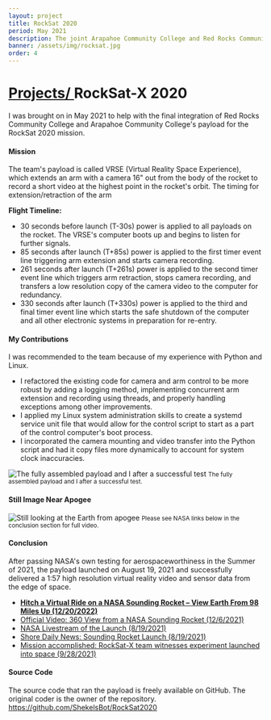 ```yaml
---
layout: project
title: RockSat 2020
period: May 2021
description: The joint Arapahoe Community College and Red Rocks Community College RockSat 2020 team brought me on in early May to help with the final software integration for their RockSat 2020 mission payload.
banner: /assets/img/rocksat.jpg
order: 4
---
```


<h1 class="px-4"><span class="h4 text-secondary"><a href="{{ '/projects/' | relative_url }}"><i class="fas fa-folder-open mr-2"></i>Projects/ </a></span>RockSat-X 2020</h1>

<div class="card bg-primary shadow-soft border-light mb-4">
  <div class="card-body">
    <p class="card-text">
      I was brought on in May 2021 to help with the final integration of Red Rocks Community College and Arapahoe Community College's payload for the RockSat 2020 mission.
    </p>
  </div>
</div>

<div class="card bg-primary shadow-soft border-light mb-4">
  <div class="card-body">
    <h4>Mission</h4>
    <p>The team's payload is called VRSE (Virtual Reality Space Experience), which extends an arm with a camera 16" out from the body of the rocket to record a short video at the highest point in the rocket's orbit. The timing for extension/retraction of the arm</p>
    <strong>Flight Timeline:</strong>
    <ul>
      <li>30 seconds before launch (T-30s) power is applied to all payloads on the rocket. The VRSE's computer boots up and begins to listen for further signals.</li>
      <li>85 seconds after launch (T+85s) power is applied to the first timer event line triggering arm extension and starts camera recording.</li>
      <li>261 seconds after launch (T+261s) power is applied to the second timer event line which triggers arm retraction, stops camera recording, and transfers a low resolution copy of the camera video to the computer for redundancy.</li>
      <li>330 seconds after launch (T+330s) power is applied to the third and final timer event line which starts the safe shutdown of the computer and all other electronic systems in preparation for re-entry.</li>
    </ul>
  </div>
</div>

<div class="card bg-primary shadow-soft border-light mb-4">
  <div class="card-body">
    <h4>My Contributions</h4>
    <p>I was recommended to the team because of my experience with Python and Linux.</p>
    <ul>
      <li>I refactored the existing code for camera and arm control to be more robust by adding a logging method, implementing concurrent arm extension and recording using threads, and properly handling exceptions among other improvements.</li>
      <li>I applied my Linux system administration skills to create a systemd service unit file that would allow for the control script to start as a part of the control computer's boot process.</li>
      <li>I incorporated the camera mounting and video transfer into the Python script and had it copy files more dynamically to account for system clock inaccuracies.</li>
    </ul>
    <img src="{{ '/assets/img/rocksatselfie.png' | relative_url }}" alt="The fully assembled payload and I after a successful test" class="img-responsive rounded shadow-light"/>
    <small>The fully assembled payload and I after a successful test.</small>
  </div>
</div>

<div class="card bg-primary shadow-soft border-light mb-4">
  <div class="card-body">
    <h4>Still Image Near Apogee</h4>
    <img src="{{ '/assets/img/rocksat_space.png' | relative_url }}" alt="Still looking at the Earth from apogee" class="img-responsive rounded shadow-light"/>
    <small>Please see NASA links below in the conclusion section for full video.</small>
  </div>
</div>

<div class="card bg-primary shadow-soft border-light mb-4">
  <div class="card-body">
    <h4>Conclusion</h4>
    <p class="card-text">
      After passing NASA's own testing for aerospaceworthiness in the Summer of 2021, the payload launched on August 19, 2021 and successfully delivered a 1:57 high resolution virtual reality video and sensor data from the edge of space.
    </p>
    <ul class="mt-2">
      <li><b><a rel="noreferrer" href="https://scitechdaily.com/hitch-a-virtual-ride-on-a-nasa-sounding-rocket-view-earth-from-98-miles-up/" target="_blank" class="text-info">Hitch a Virtual Ride on a NASA Sounding Rocket – View Earth From 98 Miles Up (12/20/2022)</a></b></li>
      <li><a rel="noreferrer" href="https://www.youtube.com/watch?v=MQGmEVEjYq4" target="_blank" class="text-info">Official Video: 360 View from a NASA Sounding Rocket (12/6/2021)</a></li>
      <li><a rel="noreferrer" href="https://www.youtube.com/watch?v=4JjNnUVBtUw" target="_blank" class="text-secondary">NASA Livestream of the Launch (8/19/2021)</a></li>
      <li><a rel="noreferrer" href="https://shoredailynews.com/headlines/nasa-to-launch-sounding-rocket-tonight/" target="_blank" class="text-secondary">Shore Daily News: Sounding Rocket Launch (8/19/2021)</a></li>
      <li><a rel="noreferrer" href="https://vtx.vt.edu/articles/2021/09/aoe-rocksatx.html" target="_blank" class="text-secondary">Mission accomplished: RockSat-X team witnesses experiment launched into space (9/28/2021)</a></li>
    </ul>
  </div>
</div>

<div class="card bg-primary shadow-soft border-light mb-4">
  <div class="card-body">
    <h4>Source Code</h4>
    <p class="card-text">
      The source code that ran the payload is freely available on GitHub.
      The original coder is the owner of the repository.
      <a href="https://github.com/ShekelsBot/RockSat2020" target="_blank" class="text-secondary" rel="noreferrer">https://github.com/ShekelsBot/RockSat2020</a>
    </p>
  </div>
</div>
